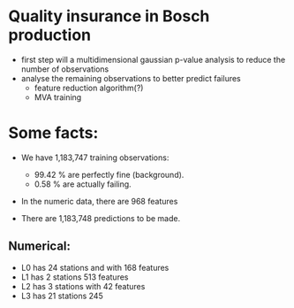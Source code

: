 # Quality insurance in Bosch production

* first step will a multidimensional gaussian p-value analysis to reduce the number of observations
* analyse the remaining observations to better predict failures
	* feature reduction algorithm(?)
	* MVA training

# Some facts:

* We have 1,183,747 training observations:
	* 99.42 % are perfectly fine (background).
	* 0.58 % are actually failing.

* In the numeric data, there are 968 features

* There are 1,183,748 predictions to be made. 	

## Numerical:

* L0 has 24 stations and with 168 features
* L1 has 2 stations 513 features
* L2 has 3 stations with 42 features
* L3 has 21 stations 245